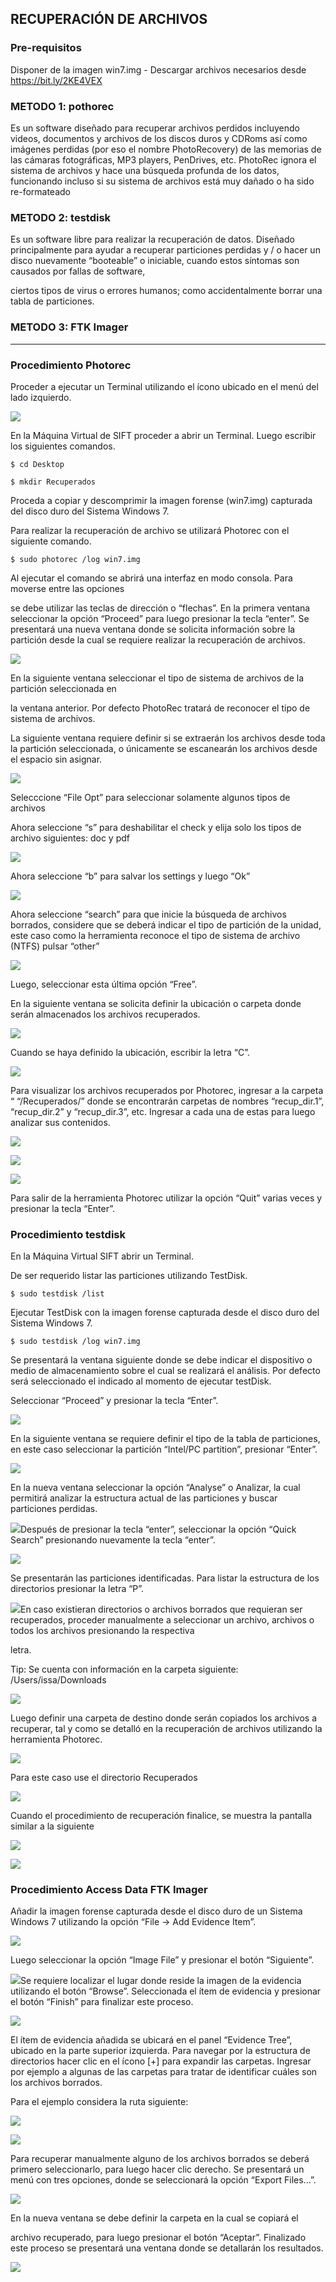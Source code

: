 ## RECUPERACIÓN DE ARCHIVOS

### Pre-requisitos 

Disponer de la imagen win7.img - Descargar archivos necesarios desde[ https://bit.ly/2KE4VEX ](https://bit.ly/2KE4VEX)

### METODO 1: pothorec 

Es un software diseñado para recuperar archivos perdidos incluyendo videos, documentos y archivos de los discos duros y CDRoms así como imágenes perdidas (por eso el nombre  PhotoRecovery)  de  las  memorias  de  las  cámaras  fotográficas,  MP3  players,  PenDrives,  etc. PhotoRec ignora el sistema de archivos y hace una búsqueda profunda de los datos, funcionando incluso si su sistema de archivos está muy dañado o ha sido re-formateado 

### METODO 2: testdisk 

Es un software libre para realizar la recuperación de datos. Diseñado principalmente para ayudar a recuperar particiones perdidas y / o hacer un disco nuevamente “booteable” o iniciable, cuando estos síntomas son causados por fallas de software, 

ciertos tipos de virus o errores humanos; como accidentalmente borrar una tabla de particiones. 

### METODO 3: FTK Imager 


-----------------

### Procedimiento Photorec  

Proceder a ejecutar un Terminal utilizando el ícono ubicado en el menú del lado izquierdo.  

![](aspose/Aspose.Words.4ee15991-6e50-4da7-beb3-c824fd993a89.003.png)

En la Máquina Virtual de SIFT proceder a abrir un Terminal. Luego escribir los siguientes comandos. 
```
$ cd Desktop 

$ mkdir Recuperados 
```
Proceda a copiar y descomprimir la imagen forense (win7.img) capturada del disco duro  del  Sistema Windows 7. 

Para realizar la recuperación de archivo se utilizará Photorec con el siguiente comando. 
```
$ sudo photorec /log win7.img 
```
Al ejecutar el comando se abrirá una interfaz en modo consola. Para moverse entre las opciones 

se debe utilizar las teclas de dirección o “flechas”. En la primera ventana seleccionar la opción “Proceed” para luego presionar la tecla “enter”. Se presentará una nueva ventana donde se solicita información sobre la partición desde la cual se requiere realizar la recuperación de archivos. 

![](aspose/Aspose.Words.4ee15991-6e50-4da7-beb3-c824fd993a89.010.jpeg)

En la siguiente ventana seleccionar el tipo de sistema de archivos de la partición seleccionada en 

la ventana anterior. Por defecto PhotoRec tratará de reconocer el tipo de sistema de archivos. 

La siguiente ventana requiere definir si se extraerán los archivos desde toda la partición seleccionada, o únicamente se escanearán los archivos desde el espacio sin asignar. 

![](aspose/Aspose.Words.4ee15991-6e50-4da7-beb3-c824fd993a89.011.jpeg)

Selecccione “File Opt” para seleccionar solamente algunos tipos de archivos 

Ahora seleccione “s” para deshabilitar el check y elija solo los tipos de archivo siguientes: doc y pdf 

![](aspose/Aspose.Words.4ee15991-6e50-4da7-beb3-c824fd993a89.012.jpeg)

Ahora seleccione “b” para salvar los settings y luego “Ok” 

![](aspose/Aspose.Words.4ee15991-6e50-4da7-beb3-c824fd993a89.013.jpeg)

Ahora seleccione “search” para que inicie la búsqueda de archivos borrados, considere que se deberá indicar el tipo de partición de la unidad, este caso como la herramienta reconoce el tipo de sistema de archivo (NTFS) pulsar “other” 

![](aspose/Aspose.Words.4ee15991-6e50-4da7-beb3-c824fd993a89.014.jpeg)

Luego, seleccionar esta última opción “Free”.  

En la siguiente ventana se solicita definir la ubicación o carpeta donde serán almacenados los archivos recuperados.  

![](aspose/Aspose.Words.4ee15991-6e50-4da7-beb3-c824fd993a89.015.jpeg)

Cuando se haya definido la ubicación, escribir la letra “C”. 

![](aspose/Aspose.Words.4ee15991-6e50-4da7-beb3-c824fd993a89.016.jpeg)

Para visualizar los archivos recuperados por Photorec, ingresar a la carpeta “ “/Recuperados/” donde se encontrarán carpetas de nombres “recup\_dir.1”, “recup\_dir.2” y “recup\_dir.3”, etc. Ingresar a cada una de estas para luego analizar sus contenidos. 

![](aspose/Aspose.Words.4ee15991-6e50-4da7-beb3-c824fd993a89.017.jpeg)

![](aspose/Aspose.Words.4ee15991-6e50-4da7-beb3-c824fd993a89.018.png)

![](aspose/Aspose.Words.4ee15991-6e50-4da7-beb3-c824fd993a89.019.jpeg)

Para salir de la herramienta Photorec utilizar la opción “Quit” varias veces y presionar la tecla “Enter”.  

### Procedimiento testdisk 

En la Máquina Virtual SIFT abrir un Terminal. 

De ser requerido listar las particiones utilizando TestDisk. 

```
$ sudo testdisk /list 
```

Ejecutar TestDisk con la imagen forense capturada desde el disco duro del Sistema Windows 7. 

```
$ sudo testdisk /log win7.img 
```
Se presentará la ventana siguiente donde se debe indicar el dispositivo o medio de almacenamiento sobre el cual se realizará el análisis. Por defecto será seleccionado el indicado al momento de ejecutar testDisk.  

Seleccionar “Proceed” y presionar la tecla “Enter”. 

![](aspose/Aspose.Words.4ee15991-6e50-4da7-beb3-c824fd993a89.020.jpeg)

En la siguiente ventana se requiere definir el tipo de la tabla de particiones, en este caso seleccionar la partición “Intel/PC partition”, presionar “Enter”. 

![](aspose/Aspose.Words.4ee15991-6e50-4da7-beb3-c824fd993a89.021.jpeg)

En la nueva ventana seleccionar la opción “Analyse” o Analizar, la cual permitirá analizar la estructura actual de las particiones y buscar particiones perdidas.  

![](aspose/Aspose.Words.4ee15991-6e50-4da7-beb3-c824fd993a89.022.jpeg)Después de presionar la tecla “enter”, seleccionar la opción “Quick Search” presionando nuevamente la tecla “enter”. 

![](aspose/Aspose.Words.4ee15991-6e50-4da7-beb3-c824fd993a89.023.jpeg)

Se presentarán las particiones identificadas. Para listar la estructura de los directorios presionar la letra “P”. 

![](aspose/Aspose.Words.4ee15991-6e50-4da7-beb3-c824fd993a89.024.jpeg)En caso existieran directorios o archivos borrados que requieran ser recuperados, proceder manualmente a seleccionar un archivo, archivos o todos los archivos presionando la respectiva 

letra.  

Tip: Se cuenta con información en la carpeta siguiente: /Users/issa/Downloads 

![](aspose/Aspose.Words.4ee15991-6e50-4da7-beb3-c824fd993a89.025.jpeg)

Luego definir una carpeta de destino donde serán copiados los archivos a recuperar, tal y como se detalló en la recuperación de archivos utilizando la herramienta Photorec. 

![](aspose/Aspose.Words.4ee15991-6e50-4da7-beb3-c824fd993a89.026.jpeg)

Para este caso use el directorio Recuperados 

![](aspose/Aspose.Words.4ee15991-6e50-4da7-beb3-c824fd993a89.027.png)

Cuando el procedimiento de recuperación finalice, se muestra la pantalla similar a la siguiente 

![](aspose/Aspose.Words.4ee15991-6e50-4da7-beb3-c824fd993a89.028.jpeg)

![](aspose/Aspose.Words.4ee15991-6e50-4da7-beb3-c824fd993a89.029.jpeg)

### Procedimiento Access Data FTK Imager 

Añadir la imagen forense capturada desde el disco duro de un Sistema Windows 7 utilizando la opción “File -> Add Evidence Item”.  

![](aspose/Aspose.Words.4ee15991-6e50-4da7-beb3-c824fd993a89.030.jpeg)

Luego seleccionar la opción “Image File” y presionar el botón “Siguiente”.  

![](aspose/Aspose.Words.4ee15991-6e50-4da7-beb3-c824fd993a89.031.png)Se  requiere  localizar  el  lugar  donde  reside  la  imagen  de  la  evidencia  utilizando  el  botón  “Browse”. Seleccionada el ítem de evidencia y presionar el botón “Finish” para finalizar este proceso. 

![](aspose/Aspose.Words.4ee15991-6e50-4da7-beb3-c824fd993a89.032.png)

El ítem de evidencia añadida se ubicará en el panel “Evidence Tree”, ubicado en la parte superior izquierda. Para navegar por la estructura de directorios hacer clic en el ícono [+] para expandir las carpetas. Ingresar por ejemplo a algunas de las carpetas para tratar de identificar cuáles son los archivos borrados. 

Para el ejemplo considera la ruta siguiente: 

![](aspose/Aspose.Words.4ee15991-6e50-4da7-beb3-c824fd993a89.033.png)

![](aspose/Aspose.Words.4ee15991-6e50-4da7-beb3-c824fd993a89.034.jpeg)

Para recuperar manualmente alguno de los archivos borrados se deberá primero seleccionarlo, para luego hacer clic derecho. Se presentará un menú con tres opciones, donde se seleccionará la opción “Export Files...”.  

![](aspose/Aspose.Words.4ee15991-6e50-4da7-beb3-c824fd993a89.035.png)

En la nueva ventana se debe definir la carpeta en la cual se copiará el 

archivo recuperado, para luego presionar el botón “Aceptar”. Finalizado este proceso se presentará una ventana donde se detallarán los resultados. 

![](aspose/Aspose.Words.4ee15991-6e50-4da7-beb3-c824fd993a89.036.png)
